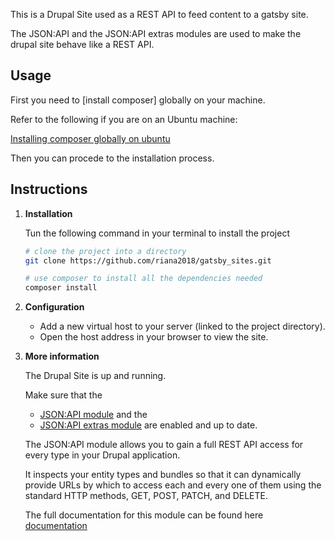 This is a Drupal Site used as a REST API to feed content to a gatsby site.

The JSON:API and the JSON:API extras modules are used to make the drupal site behave like a REST API.

## Usage
First you need to [install composer] globally on your machine.

Refer to the following if you are on an Ubuntu machine:

[Installing composer globally on ubuntu](https://www.digitalocean.com/community/tutorials/how-to-install-and-use-composer-on-ubuntu-18-04 "Installing composer globally on ubuntu")


Then you can procede to the installation process.
## Instructions

1.  **Installation**

    Tun the following command in your terminal to install the project

    ```sh
    # clone the project into a directory
    git clone https://github.com/riana2018/gatsby_sites.git

    # use composer to install all the dependencies needed
    composer install

    ```
1.  **Configuration**

    * Add a new virtual host to your server (linked to the project directory).
    * Open the host address in your browser to view the site.

1.  **More information**

    The Drupal Site is up and running.

    Make sure that the
    * [JSON:API module](https://www.drupal.org/project/jsonapi "JSON:API module") and the
    * [JSON:API extras module](https://www.drupal.org/project/jsonapi_extras "JSON:API extras module") are enabled and up to date.

    The JSON:API module allows you to gain a full REST API access for every type in your Drupal application.

    It inspects your entity types and bundles so that it can dynamically provide URLs by which to access each and every one of them using the standard HTTP methods, GET, POST, PATCH, and DELETE.

    The full documentation for this module can be found here [documentation](https://www.drupal.org/docs/8/modules/jsonapi/jsonapi "documentation")

